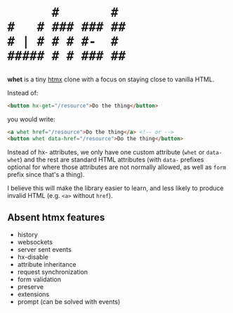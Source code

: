 <h1><div role="img" aria-label="whet">
<pre aria-hidden="true">
      #       #
#   # ### ### ##
# | # # # #-  #
##### # # ### ##
</pre></div></h1>

**whet** is a tiny [htmx] clone with a focus on staying close to vanilla HTML.

Instead of:

```html
<button hx-get="/resource">Do the thing</button>
```

you would write:

```html
<a whet href="/resource">Do the thing</a> <!-- or -->
<button whet data-href="/resource">Do the thing</button>
```

Instead of hx- attributes, we only have one custom attribute (`whet` or
`data-whet`) and the rest are standard HTML attributes (with `data-` prefixes
optional for where those attributes are not normally allowed, as well as `form`
prefix since that's a thing).

I believe this will make the library easier to learn, and less likely to produce
invalid HTML (e.g. `<a>` without `href`).

## Absent htmx features

- history
- websockets
- server sent events
- hx-disable
- attribute inheritance
- request synchronization
- form validation
- preserve
- extensions
- prompt (can be solved with events)

[htmx]: <https://htmx.org>
